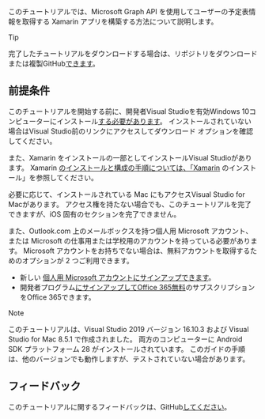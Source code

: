 <!-- markdownlint-disable MD002 MD041 -->

このチュートリアルでは、Microsoft Graph API を使用してユーザーの予定表情報を取得する Xamarin アプリを構築する方法について説明します。

> [!TIP]
> 完了したチュートリアルをダウンロードする場合は、リポジトリをダウンロードまたは複製GitHub[できます](https://github.com/microsoftgraph/msgraph-training-xamarin)。

## <a name="prerequisites"></a>前提条件

このチュートリアルを開始する前に、開発者[](https://visualstudio.microsoft.com/vs/)Visual Studioを有効Windows 10コンピューターにインストール[する必要があります](https://docs.microsoft.com/windows/uwp/get-started/enable-your-device-for-development)。 インストールされていない場合はVisual Studio前のリンクにアクセスしてダウンロード オプションを確認してください。

また、Xamarin をインストールの一部としてインストールVisual Studioがあります。 Xamarin [のインストールと構成の手順については、「Xamarin](/xamarin/cross-platform/get-started/installation) のインストール」を参照してください。

必要に応じて、インストールされている Mac にもアクセスVisual Studio for Macがあります。 アクセス権を持たない場合でも、このチュートリアルを完了できますが、iOS 固有のセクションを完了できません。

また、Outlook.com 上のメールボックスを持つ個人用 Microsoft アカウント、または Microsoft の仕事用または学校用のアカウントを持っている必要があります。 Microsoft アカウントをお持ちでない場合は、無料アカウントを取得するためのオプションが 2 つご利用できます。

- 新しい [個人用 Microsoft アカウントにサインアップできます](https://signup.live.com/signup?wa=wsignin1.0&rpsnv=12&ct=1454618383&rver=6.4.6456.0&wp=MBI_SSL_SHARED&wreply=https://mail.live.com/default.aspx&id=64855&cbcxt=mai&bk=1454618383&uiflavor=web&uaid=b213a65b4fdc484382b6622b3ecaa547&mkt=E-US&lc=1033&lic=1)。
- 開発者プログラム[にサインアップしてOffice 365無料](https://developer.microsoft.com/office/dev-program)のサブスクリプションをOffice 365できます。

> [!NOTE]
> このチュートリアルは、Visual Studio 2019 バージョン 16.10.3 および Visual Studio for Mac 8.5.1 で作成されました。 両方のコンピューターに Android SDK プラットフォーム 28 がインストールされています。 このガイドの手順は、他のバージョンでも動作しますが、テストされていない場合があります。

## <a name="feedback"></a>フィードバック

このチュートリアルに関するフィードバックは、GitHub[してください](https://github.com/microsoftgraph/msgraph-training-xamarin)。
